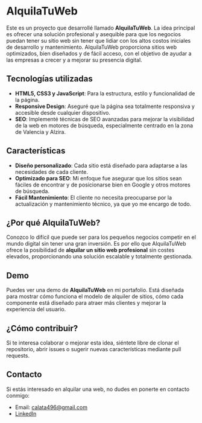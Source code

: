 # AlquilaTuWeb

Este es un proyecto que desarrollé llamado **AlquilaTuWeb**. La idea principal es ofrecer una solución profesional y asequible para que los negocios puedan tener su sitio web sin tener que lidiar con los altos costos iniciales de desarrollo y mantenimiento. AlquilaTuWeb proporciona sitios web optimizados, bien diseñados y de fácil acceso, con el objetivo de ayudar a las empresas a crecer y a mejorar su presencia digital.

## Tecnologías utilizadas

- **HTML5, CSS3 y JavaScript**: Para la estructura, estilo y funcionalidad de la página.
- **Responsive Design**: Aseguré que la página sea totalmente responsiva y accesible desde cualquier dispositivo.
- **SEO**: Implementé técnicas de SEO avanzadas para mejorar la visibilidad de la web en motores de búsqueda, especialmente centrado en la zona de Valencia y Alzira.

## Características

- **Diseño personalizado**: Cada sitio está diseñado para adaptarse a las necesidades de cada cliente.
- **Optimizado para SEO**: Mi enfoque fue asegurar que los sitios sean fáciles de encontrar y de posicionarse bien en Google y otros motores de búsqueda.
- **Fácil Mantenimiento**: El cliente no necesita preocuparse por la actualización y mantenimiento técnico, ya que yo me encargo de todo.

## ¿Por qué AlquilaTuWeb?

Conozco lo difícil que puede ser para los pequeños negocios competir en el mundo digital sin tener una gran inversión. Es por ello que AlquilaTuWeb ofrece la posibilidad de **alquilar un sitio web profesional** sin costes elevados, proporcionando una solución escalable y totalmente gestionada.

## Demo

Puedes ver una demo de **AlquilaTuWeb** en mi portafolio. Está diseñada para mostrar cómo funciona el modelo de alquiler de sitios, cómo cada componente está diseñado para atraer más clientes y mejorar la experiencia del usuario.

## ¿Cómo contribuir?

Si te interesa colaborar o mejorar esta idea, siéntete libre de clonar el repositorio, abrir issues o sugerir nuevas características mediante pull requests.

## Contacto

Si estás interesado en alquilar una web, no dudes en ponerte en contacto conmigo:
- Email: calata496@gmail.com
- [LinkedIn](https://www.linkedin.com/in/vicentcalatayud/)


